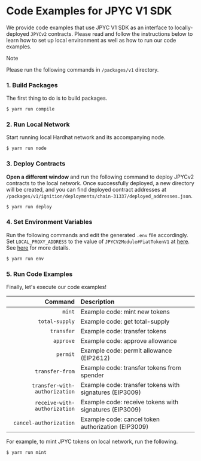 # Code Examples for JPYC V1 SDK

We provide code examples that use JPYC V1 SDK as an interface to locally-deployed `JPYCv2` contracts. Please read and follow the instructions below to learn how to set up local environment as well as how to run our code examples.

> [!NOTE]
> Please run the following commands in `/packages/v1` directory.

### 1. Build Packages

The first thing to do is to build packages.

```sh
$ yarn run compile
```

### 2. Run Local Network

Start running local Hardhat network and its accompanying node.

```sh
$ yarn run node
```

### 3. Deploy Contracts

**Open a different window** and run the following command to deploy JPYCv2 contracts to the local network. Once successfully deployed, a new directory will be created, and you can find deployed contract addresses at `/packages/v1/ignition/deployments/chain-31337/deployed_addresses.json`.

```sh
$ yarn run deploy
```

### 4. Set Environment Variables

Run the following commands and edit the generated `.env` file accordingly. Set `LOCAL_PROXY_ADDRESS` to the value of `JPYCV2Module#FiatTokenV1` at [here](../ignition/deployments/chain-31337/deployed_addresses.json). See [here](../README.md/) for more details.

```sh
$ yarn run env
```

### 5. Run Code Examples

Finally, let's execute our code examples!

|                       Command | Description                                             |
| ----------------------------: | :------------------------------------------------------ |
|                        `mint` | Example code: mint new tokens                           |
|                `total-supply` | Example code: get total-supply                          |
|                    `transfer` | Example code: transfer tokens                           |
|                     `approve` | Example code: approve allowance                         |
|                      `permit` | Example code: permit allowance (EIP2612)                |
|               `transfer-from` | Example code: transfer tokens from spender              |
| `transfer-with-authorization` | Example code: transfer tokens with signatures (EIP3009) |
|  `receive-with-authorization` | Example code: receive tokens with signatures (EIP3009)  |
|        `cancel-authorization` | Example code: cancel token authorization (EIP3009)      |

For example, to mint JPYC tokens on local network, run the following.

```sh
$ yarn run mint
```
